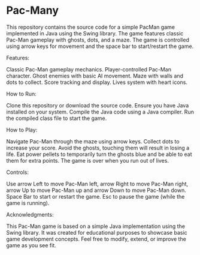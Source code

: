 # Pac-Many
This repository contains the source code for a simple PacMan game implemented in Java using the Swing library. The game features classic Pac-Man gameplay with ghosts, dots, and a maze. The game is controlled using arrow keys for movement and the space bar to start/restart the game.

Features:

Classic Pac-Man gameplay mechanics.
Player-controlled Pac-Man character.
Ghost enemies with basic AI movement.
Maze with walls and dots to collect.
Score tracking and display.
Lives system with heart icons.

How to Run:

Clone this repository or download the source code. Ensure you have Java installed on your system. Compile the Java code using a Java compiler. Run the compiled class file to start the game.

How to Play:

Navigate Pac-Man through the maze using arrow keys.
Collect dots to increase your score.
Avoid the ghosts, touching them will result in losing a life.
Eat power pellets to temporarily turn the ghosts blue and be able to eat them for extra points.
The game is over when you run out of lives.

Controls:

Use arrow Left to move Pac-Man left, arrow Right to move Pac-Man right, arrow Up to move Pac-Man up and arrow Down to move Pac-Man down. Space Bar to start or restart the game. Esc to pause the game (while the game is running).

Acknowledgments:

This Pac-Man game is based on a simple Java implementation using the Swing library. It was created for educational purposes to showcase basic game development concepts. Feel free to modify, extend, or improve the game as you see fit.

